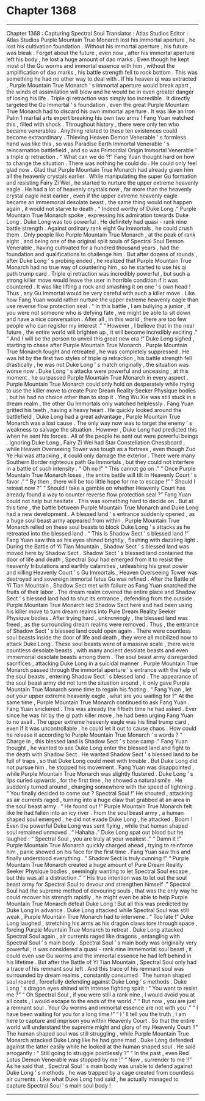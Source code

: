 
# Chapter 1368


---

Chapter 1368 : Capturing Spectral Soul
Translator :
Atlas Studios
Editor :
Atlas Studios
Purple Mountain True Monarch lost his immortal aperture , he lost his cultivation foundation . Without his immortal aperture , his future was bleak .
Forget about the future , even now , after his immortal aperture left his body , he lost a huge amount of dao marks .
Even though he kept most of the Gu worms and immortal essence with him , without the amplification of dao marks , his battle strength fell to rock bottom .
This was something he had no other way to deal with .
If his heaven qi was extracted , Purple Mountain True Monarch ’ s immortal aperture would break apart , the winds of assimilation will blow and he would be in even greater danger of losing his life .
Triple qi retraction was simply too incredible .
It directly targeted the Gu Immortal ’ s foundation , even the great Purple Mountain True Monarch had to discard his own immortal aperture . It was like an Iron Palm
1
martial arts expert breaking his own two arms !
Fang Yuan watched this , filled with shock .
Throughout history , there were only ten who became venerables .
Anything related to these ten existences could become extraordinary .
Thieving Heaven Demon Venerable ’ s formless hand was like this , so was Paradise Earth Immortal Venerable ’ s reincarnation battlefield , and so was Primordial Origin Immortal Venerable ’ s triple qi retraction .
“ What can we do ?!” Fang Yuan thought hard on how to change the situation .
There was nothing he could do .
He could only feel glad now .
Glad that Purple Mountain True Monarch had already given him all the heavenly crystals earlier .
While manipulating the super Gu formation and resisting Fairy Zi Wei , he started to nurture the upper extreme heavenly eagle . He had a lot of heavenly crystals now , far more than the heavenly crystal eagle nest earlier , even if the upper extreme heavenly eagle became an immemorial desolate beast , the same thing would not happen again , it would not starve to death .
“ Indeed worthy of Duke Long .” Purple Mountain True Monarch spoke , expressing his admiration towards Duke Long .
Duke Long was too powerful .
He definitely had quasi - rank nine battle strength .
Against ordinary rank eight Gu Immortals , he could crush them . Only people like Purple Mountain True Monarch , at the peak of rank eight , and being one of the original split souls of Spectral Soul Demon Venerable , having cultivated for a hundred thousand years , had the foundation and qualifications to challenge him .
But after dozens of rounds , after Duke Long ’ s probing ended , he realized that Purple Mountain True Monarch had no true way of countering him , so he started to use his qi path trump card .
Triple qi retraction was incredibly powerful , but such a strong killer move would leave the user in horrible condition if it was countered . It was like lifting a rock and smashing it on one ’ s own head !
Thus , any Gu Immortal would be very careful with such a killer move .
Like how Fang Yuan would rather nurture the upper extreme heavenly eagle than use reverse flow protection seal .
“ In this battle , I am bullying a junior , if you were not someone who is defying fate , we might be able to sit down and have a nice conversation . After all , in this world , there are too few people who can register my interest .”
“ However , I believe that in the near future , the entire world will brighten up , it will become incredibly exciting .”
“ And I will be the person to unveil this great new era !”
Duke Long sighed , starting to chase after Purple Mountain True Monarch .
Purple Mountain True Monarch fought and retreated , he was completely suppressed .
He was hit by the first two styles of triple qi retraction , his battle strength fell drastically , he was not Duke Long ’ s match originally , the situation was worse now .
Duke Long ’ s attacks were powerful and unceasing , at this moment , he surpassed Purple Mountain True Monarch in every aspect .
Purple Mountain True Monarch could only hold on desperately while trying to use the killer move to create Pure Dream Reality Seeker Physique bodies , but he had no choice other than to stop it .
Ying Wu Xie was still stuck in a dream realm , the other Gu Immortals only watched helplessly .
Fang Yuan gritted his teeth , having a heavy heart .
He quickly looked around the battlefield , Duke Long had a great advantage , Purple Mountain True Monarch was a lost cause . The only way now was to target the enemy ’ s weakness to salvage the situation .
However , Duke Long had predicted this when he sent his forces . All of the people he sent out were powerful beings .
Ignoring Duke Long , Fairy Zi Wei had Star Constellation Chessboard , while Heaven Overseeing Tower was tough as a fortress , even though Zuo Ye Hui was attacking , it could only damage the exterior .
There were many Southern Border righteous path Gu Immortals , but they could not interfere in a battle of such intensity .
“ Oh no !”
“ This cannot go on .”
“ Once Purple Mountain True Monarch loses , the entire battle will tilt in Heavenly Court ’ s favor .”
“ By then , there will be too little hope for me to escape !”
“ Should I retreat now ?”
“ Should I take a gamble on whether Heavenly Court has already found a way to counter reverse flow protection seal ?”
Fang Yuan could not help but hesitate .
This was something hard to decide on .
But at this time , the battle between Purple Mountain True Monarch and Duke Long had a new development .
A blessed land ’ s entrance suddenly opened , as a huge soul beast army appeared from within .
Purple Mountain True Monarch relied on these soul beasts to block Duke Long ’ s attacks as he retreated into the blessed land .
“ This is Shadow Sect ’ s blessed land !”
Fang Yuan saw this as his eyes shined brightly , flashing with dazzling light .
During the Battle of Yi Tian Mountain , Shadow Sect ’ s blessed land was moved here by Shadow Sect . Shadow Sect ’ s blessed land contained the door of life and death , Spectral Soul had emerged from it to resist the heavenly tribulations and earthly calamities , unleashing his great power and killing Heavenly Court ’ s Gu Immortals , Heaven Overseeing Tower was destroyed and sovereign immortal fetus Gu was refined .
After the Battle of Yi Tian Mountain , Shadow Sect met with failure as Fang Yuan snatched the fruits of their labor . The dream realm covered the entire place and Shadow Sect ’ s blessed land had to shut its entrance , defending from the outside .
Purple Mountain True Monarch led Shadow Sect here and had been using his killer move to turn dream realms into Pure Dream Reality Seeker Physique bodies .
After trying hard , unknowingly , the blessed land was freed , as the surrounding dream realms were removed .
Thus , the entrance of Shadow Sect ’ s blessed land could open again .
There were countless soul beasts inside the door of life and death , they were all mobilized now to attack Duke Long .
These soul beasts were of a massive scale , there were countless desolate beasts , with many ancient desolate beasts and even immemorial desolate beasts among them .
The soul beast army disregarded sacrifices , attacking Duke Long in a suicidal manner .
Purple Mountain True Monarch passed through the immortal aperture ’ s entrance with the help of the soul beasts , entering Shadow Sect ’ s blessed land .
The appearance of the soul beast army did not turn the situation around , it only gave Purple Mountain True Monarch some time to regain his footing .
“ Fang Yuan , let out your upper extreme heavenly eagle , what are you waiting for ?” At the same time , Purple Mountain True Monarch continued to ask Fang Yuan .
Fang Yuan snickered .
This was already the fiftieth time he had asked .
Ever since he was hit by the qi path killer move , he had been urging Fang Yuan to no avail . The upper extreme heavenly eagle was his final trump card , even if it was uncontrollable , he could let it out to cause chaos .
How could he release it according to Purple Mountain True Monarch ’ s words ?
“ Charge in , this blessed land is Shadow Sect ’ s base camp .” Fang Yuan thought , he wanted to see Duke Long enter the blessed land and fight to the death with Shadow Sect . He wanted Shadow Sect ’ s blessed land to be full of traps , so that Duke Long could meet with trouble .
But Duke Long did not pursue him , he stopped his movement .
Fang Yuan was disappointed , while Purple Mountain True Monarch was slightly flustered .
Duke Long ’ s lips curled upwards , for the first time , he showed a natural smile .
He suddenly turned around , charging somewhere with the speed of lightning .
“ You finally decided to come out ? Spectral Soul !” He shouted , attacking as air currents raged , turning into a huge claw that grabbed at an area in the soul beast army .
“ He found out !” Purple Mountain True Monarch felt like he had fallen into an icy river .
From the soul beast army , a human shaped soul emerged , he did not evade Duke Long , he attacked .
Boom !
Even the powerful Duke Long was sent flying , while that human shaped soul remained unmoved .
“ Hahaha .” Duke Long spat out blood but he laughed : “ Spectral Soul , you are truly at your weakest .”
“ Damn it !” Purple Mountain True Monarch quickly charged ahead , trying to reinforce him , panic showed on his face for the first time .
Fang Yuan saw this and finally understood everything .
“ Shadow Sect is truly cunning !”
“ Purple Mountain True Monarch created a huge amount of Pure Dream Reality Seeker Physique bodies , seemingly wanting to let Spectral Soul escape , but this was all a distraction .”
“ His true intention was to let out the soul beast army for Spectral Soul to devour and strengthen himself .”
Spectral Soul had the supreme method of devouring souls , that was the only way he could recover his strength rapidly , he might even be able to help Purple Mountain True Monarch defeat Duke Long !
But all this was predicted by Duke Long in advance .
Duke Long attacked while Spectral Soul was still weak , Purple Mountain True Monarch had to intervene .
“ Too late !” Duke Long laughed , stretching his arms as his dragon claws tore through space , forcing Purple Mountain True Monarch to retreat .
Duke Long attacked Spectral Soul again , air currents raged like dragons , entangling with Spectral Soul ’ s main body .
Spectral Soul ’ s main body was originally very powerful , it was considered a quasi - rank nine immemorial soul beast , it could even use Gu worms and the immortal essence he had left behind in his lifetime .
But after the Battle of Yi Tian Mountain , Spectral Soul only had a trace of his remnant soul left .
And this trace of his remnant soul was surrounded by dream realms , constantly consumed .
The human shaped soul roared , forcefully defending against Duke Long ’ s methods .
Duke Long ’ s dragon eyes shined with intense fighting spirit : “ You want to resist me ?”
“ Oh Spectral Soul , if you were still a rank nine , I would avoid you at all costs , I would escape to the ends of the world .”
“ But now , you are just a remnant soul . Your Gu worms and immortal essence are not with you .”
“ I have been waiting for you for a long time !”
“ I ’ ll tell you the truth , I am here to capture and imprison you within Heavenly Court . So that the entire world will understand the supreme might and glory of my Heavenly Court !!”
The human shaped soul was still struggling , while Purple Mountain True Monarch attacked Duke Long like he had gone mad .
Duke Long defended against the latter easily while he looked at the human shaped soul .
He said arrogantly : “ Still going to struggle pointlessly ?”
“ In the past , even Red Lotus Demon Venerable was stopped by me !”
“ Now , surrender to me !!”
As he said that , Spectral Soul ’ s main body was unable to defend against Duke Long ’ s methods , he was trapped by a cage created from countless air currents .
Like what Duke Long had said , he actually managed to capture Spectral Soul ’ s main soul body !

---

